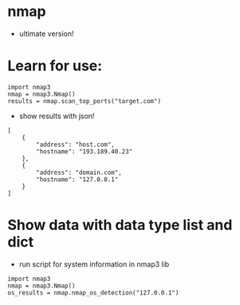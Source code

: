 # nmap
+ ultimate version!


# Learn for use:

```
import nmap3
nmap = nmap3.Nmap()
results = nmap.scan_top_ports("target.com")
```
+ show results with json!

```
[
    {
        "address": "host.com",
        "hostname": "193.189.40.23"
    },
    {
        "address": "domain.com",
        "hostname": "127.0.0.1"
    }
]

```
# Show data with data type list and dict

* run script for system information in nmap3 lib

```
import nmap3
nmap = nmap3.Nmap()
os_results = nmap.nmap_os_detection("127.0.0.1")
```
